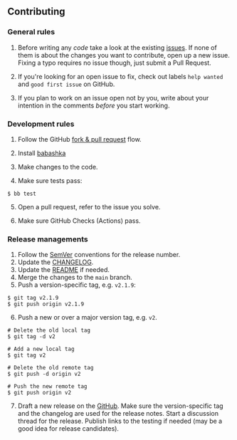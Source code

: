 ## Contributing

### General rules

1. Before writing any *code* take a look at the existing
   [issues](https://github.com/pilosus/action-pip-license-checker/issues?q=).
   If none of them is about the changes you want to contribute, open
   up a new issue. Fixing a typo requires no issue though, just submit
   a Pull Request.

2. If you're looking for an open issue to fix, check out
   labels `help wanted` and `good first issue` on GitHub.

3. If you plan to work on an issue open not by you, write about your
   intention in the comments *before* you start working.


### Development rules

1. Follow the GitHub [fork & pull request](https://docs.github.com/en/pull-requests/collaborating-with-pull-requests/proposing-changes-to-your-work-with-pull-requests/creating-a-pull-request-from-a-fork) flow.

2. Install [babashka](https://github.com/babashka/babashka/)

3. Make changes to the code.

4. Make sure tests pass:

```
$ bb test
```

5. Open a pull request, refer to the issue you solve.

6. Make sure GitHub Checks (Actions) pass.

### Release managements

1. Follow the [SemVer](https://semver.org/) conventions for the release number.
2. Update the [CHANGELOG](https://github.com/pilosus/action-pip-license-checker/blob/main/CHANGELOG.md).
3. Update the [README](https://github.com/pilosus/action-pip-license-checker/blob/main/README.md) if needed.
4. Merge the changes to the `main` branch.
5. Push a version-specific tag, e.g. `v2.1.9`:

```
$ git tag v2.1.9
$ git push origin v2.1.9
```

6. Push a new or over a major version tag, e.g. `v2`.

```
# Delete the old local tag
$ git tag -d v2

# Add a new local tag
$ git tag v2

# Delete the old remote tag
$ git push -d origin v2

# Push the new remote tag
$ git push origin v2
```

7. Draft a new release on the
   [GitHub](https://github.com/pilosus/action-pip-license-checker/releases/new). Make
   sure the version-specific tag and the changelog are used for the
   release notes. Start a discussion thread for the release. Publish
   links to the testing if needed (may be a good idea for release
   candidates).
